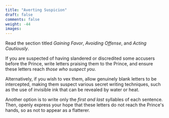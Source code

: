 ```yaml
---
title: "Averting Suspicion"
draft: false
comments: false
weight: -44
images:
---
```


Read the section titled *Gaining Favor*, *Avoiding Offense*, and *Acting Cautiously*.

If you are suspected of having slandered or discredited some accusers before the Prince, write letters praising them to the Prince, and ensure these letters reach *those who suspect you*.

Alternatively, if you wish to vex them, allow genuinely blank letters to be intercepted, making them suspect various secret writing techniques, such as the use of invisible ink that can be revealed by water or heat.

Another option is to write only the *first and last* syllables of each sentence. Then, openly express your hope that these letters do not reach the Prince's hands, so as not to appear as a flatterer.